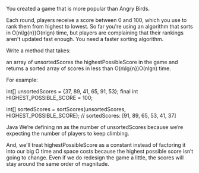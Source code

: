 You created a game that is more popular than Angry Birds.

Each round, players receive a score between 0 and 100, which you use to rank them from highest to lowest. So far you're using an algorithm that sorts in O(n\lg{n})O(nlgn) time, but players are complaining that their rankings aren't updated fast enough. You need a faster sorting algorithm.

Write a method that takes:

an array of unsortedScores
the highestPossibleScore in the game
and returns a sorted array of scores in less than O(n\lg{n})O(nlgn) time.

For example:

  int[] unsortedScores = {37, 89, 41, 65, 91, 53};
final int HIGHEST_POSSIBLE_SCORE = 100;

int[] sortedScores = sortScores(unsortedScores, HIGHEST_POSSIBLE_SCORE);
// sortedScores: [91, 89, 65, 53, 41, 37]

Java
We’re defining nn as the number of unsortedScores because we’re expecting the number of players to keep climbing.

And, we'll treat highestPossibleScore as a constant instead of factoring it into our big O time and space costs because the highest possible score isn’t going to change. Even if we do redesign the game a little, the scores will stay around the same order of magnitude.